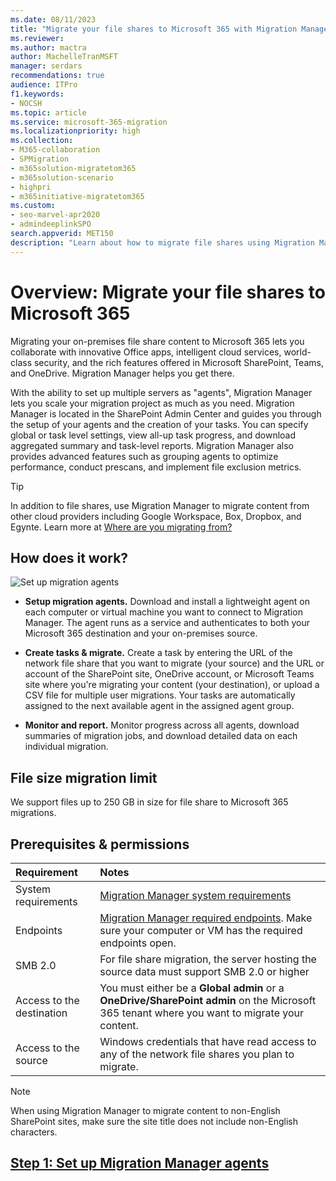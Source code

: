 ```yaml
---
ms.date: 08/11/2023
title: "Migrate your file shares to Microsoft 365 with Migration Manager"
ms.reviewer: 
ms.author: mactra
author: MachelleTranMSFT
manager: serdars
recommendations: true
audience: ITPro
f1.keywords:
- NOCSH
ms.topic: article
ms.service: microsoft-365-migration
ms.localizationpriority: high
ms.collection: 
- M365-collaboration
- SPMigration
- m365solution-migratetom365
- m365solution-scenario
- highpri
- m365initiative-migratetom365
ms.custom:
- seo-marvel-apr2020
- admindeeplinkSPO
search.appverid: MET150
description: "Learn about how to migrate file shares using Migration Manager in the modern SharePoint Admin Center"
---
```


# Overview: Migrate your file shares to Microsoft 365

Migrating your on-premises file share content to Microsoft 365 lets you collaborate with innovative Office apps, intelligent cloud services, world-class security, and the rich features offered in Microsoft SharePoint, Teams, and OneDrive. Migration Manager helps you get there.

With the ability to set up multiple servers as "agents", Migration Manager lets you scale your migration project as much as you need. Migration Manager is located in the SharePoint Admin Center and guides you through the setup of your agents and the creation of your tasks. You can specify global or task level settings, view all-up task progress, and download aggregated summary and task-level reports. Migration Manager also provides advanced features such as grouping agents to optimize performance, conduct prescans, and implement file exclusion metrics.

>[!Tip]
>In addition to file shares, use Migration Manager to migrate content from other cloud providers including Google Workspace, Box, Dropbox, and Egynte. Learn more at [Where are you migrating from?](/sharepointmigration/migrate-to-sharepoint-online#where-are-you-migrating-from)

## How does it work?


![Set up migration agents](media/mm-flow-3box.png)

- **Setup migration agents.** Download and install a lightweight agent on each computer or virtual machine you want to connect to Migration Manager. The agent runs as a service and authenticates to both your Microsoft 365 destination and your on-premises source.

- **Create tasks & migrate.** Create a task by entering the URL of the network file share that you want to migrate (your source) and the URL or account of the SharePoint site, OneDrive account, or Microsoft Teams site where you're migrating your content (your destination), or upload a CSV file for multiple user migrations. Your tasks are automatically assigned to the next available agent in the assigned agent group.

- **Monitor and report.** Monitor progress across all agents, download summaries of migration jobs, and download detailed data on each individual migration.

## File size migration limit

We support files up to 250 GB in size for file share to Microsoft 365 migrations.


## Prerequisites & permissions

|Requirement|Notes|
|:-----|:-----|
|System requirements| [Migration Manager system requirements](mm-prerequisites.md#prerequisites)|
|Endpoints| [Migration Manager required endpoints](mm-prerequisites.md#required-endpoints). Make sure your computer or VM has the required endpoints open.|
|SMB 2.0|For file share migration, the server hosting the source data must support SMB 2.0 or higher|
|Access to the destination|You must either be a **Global admin** or a **OneDrive/SharePoint admin** on the Microsoft 365 tenant where you want to migrate your content. |
|Access to the source|Windows credentials that have read access to any of the network file shares you plan to migrate. |

>[!Note]
>When using Migration Manager to migrate content to non-English SharePoint sites, make sure the site title does not include non-English characters.


## [Step 1: Set up Migration Manager agents](mm-setup-clients.md)

